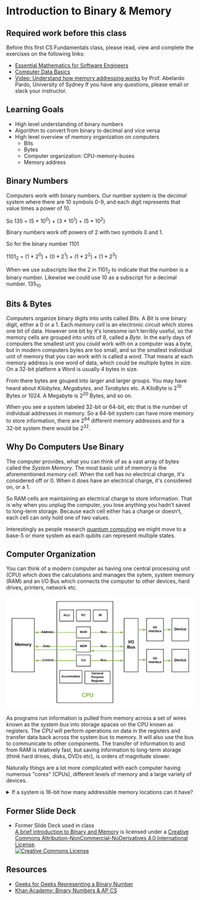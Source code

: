 # Introduction to Binary & Memory

## Required work before this class

Before this first CS Fundamentals class, please read, view and complete the exercises on the following links:

- [Essential Mathematics for Software Engineers](https://github.com/Ada-Developers-Academy/textbook-curriculum/blob/master/04-cs-fundamentals/classroom/Essential%20Mathematics.md)
- [Computer Data Basics](https://docs.google.com/document/d/1g-Dxn1rVTChBs9ZZSOgmohjP_RoWNyPJTE-m_n35aZ0/edit)
- [Video: Understand how memory addressing works](https://www.youtube.com/watch?v=F0Ri2TpRBBg) by Prof. Abelardo Pardo, University of Sydney
If you have any questions, please email or slack your instructor.

## Learning Goals

- High level understanding of binary numbers
- Algorithm to convert from binary to decimal and vice versa
- High level overview of memory organization on computers
  - Bits
  - Bytes
  - Computer organization: CPU-memory-buses
  - Memory address

## Binary Numbers

Computers work with binary numbers.  Our number system is the _decimal_ system where there are 10 symbols 0-9, and each digit represents that value times a power of 10.

So 135 = (5 * 10<sup>0</sup>) + (3 * 10<sup>1</sup>) + (5 * 10<sup>2</sup>)

Binary numbers work off powers of 2 with two symbols 0 and 1.

So for the binary number 1101

1101<sub>2</sub> = (1 * 2<sup>0</sup>) + (0 * 2<sup>1</sup>) + (1 * 2<sup>2</sup>) + (1 * 2<sup>3</sup>)

When we use subscripts like the 2 in 1101<sub>2</sub> to indicate that the number is a binary number.  Likewise we could use 10 as a subscript for a decimal number. 135<sub>10</sub>

## Bits & Bytes

Computers organize binary digits into units called _Bits_.  A _Bit_ is one binary digit, either a 0 or a 1.  Each _memory cell_ is an electronic circuit which stores one bit of data.  However one bit by it's lonesome isn't terribly useful, so the memory cells are grouped into units of 8, called a _Byte_.  In the early days of computers the smallest unit you could work with on a computer was a byte, but in modern computers bytes are too small, and so the smallest individual unit of memory that you can work with is called a _word_.  That means at each memory address is one word of data, which could be multiple bytes in size.  On a 32-bit platform a Word is usually 4 bytes in size.  

From there bytes are gouped into larger and larger groups.  You may have heard about _Kilobytes_, _Megabytes_, and _Terabytes_ etc.  A KiloByte is 2<sup>10</sup> Bytes or 1024.  A Megabyte is 2<sup>20</sup> Bytes, and so on. 

When you see a system labeled 32-bit or 64-bit, etc that is the number of individual addresses in memory.  So a 64-bit system can have more memory to store information, there are 2<sup>64</sup> different memory addresses and for a 32-bit system there would be 2<sup>32</sup>.

## Why Do Computers Use Binary

The computer provides, what you can think of as a vast array of bytes called the _System Memory_.  The most basic unit of memory is the aforementioned _memory cell_.  When the cell has no electrical charge, it's considered off or 0.  When it does have an electrical charge, it's considered on, or a 1.  

So RAM cells are maintaining an electrical charge to store information.  That is why when you unplug the computer, you lose anything you hadn't saved to long-term storage.  Because each cell either has a charge or doesn't, each cell can only hold one of two values.  

Interestingly as people research [quantum computing](https://www.newscientist.com/article/dn17575-ditching-binary-will-make-quantum-computers-more-powerful/) we might move to a base-5 or more system as each qubits can represent multiple states.  

## Computer Organization

You can think of a modern computer as having one central processing unit (CPU) which does the calculations and manages the sytem, system memory (RAM) and an I/O Bus which connects the computer to other devices, hard drives, printers, network etc.

![computer org](images/computer-system.png)

As programs run information is pulled from memory across a set of wires known as the _system bus_ into storage spaces on the CPU known as registers.  The CPU will perform operations on data in the registers and transfer data back across the system bus to memory.  It will also use the bus to communicate to other components.  The transfer of information to and from RAM is relatively fast, but saving information to long-term storage (think hard drives, disks, DVDs etc), is orders of magnitude slower.

Naturally things are a lot more complicated with each computer having numerous "cores" (CPUs), different levels of memory and a large variety of devices.

<details>
  <summary>If a system is 16-bit how many addressible memory locations can it have?</summary>

  2<sup>16 = 65536
</details>


## Former Slide Deck

- Former Slide Deck used in class</br>
<span xmlns:dct="http://purl.org/dc/terms/" property="dct:title"><a href="https://drive.google.com/file/d/0B__DV26QHsH4YzhFWFVnbEp2akU/view?usp=sharing">A brief introduction to Binary and Memory</a></span> is licensed under a <a rel="license" href="http://creativecommons.org/licenses/by-nc-nd/4.0/">Creative Commons Attribution-NonCommercial-NoDerivatives 4.0 International License</a>.</br>
<a rel="license" href="http://creativecommons.org/licenses/by-nc-nd/4.0/"><img alt="Creative Commons License" style="border-width:0" src="https://i.creativecommons.org/l/by-nc-nd/4.0/88x31.png" /></a><br />

## Resources

- [Geeks for Geeks Representing a Binary Number](https://www.geeksforgeeks.org/binary-representation-of-a-given-number/)
- [Khan Academy: Binary Numbers & AP CS](https://www.khanacademy.org/computing/ap-computer-science-principles/computers-101/digital-data-representation/a/bits-and-binary)